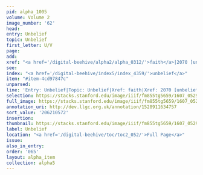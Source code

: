 ```yaml
---
pid: alpha_1005
volume: Volume 2
image_number: '62'
head:
entry: Unbelief
topic: Unbelief
first_letter: U/V
page:
add:
xref: "<a href='/digital-beehive/alpha2/alpha_0312/'>faith</a>|2070 [unbelief]"
see:
index: "<a href='/digital-beehive/index5/index_4359/'>unbelief</a>"
item: "#item-4cd97847c"
unparsed:
line: 'Entry: Unbelief|Topic: Unbelief|Xref: faith|Xref: 2070 [unbelief]|Index: unbelief|#item-4cd97847c'
selection: https://stacks.stanford.edu/image/iiif/fm855tg5659/1607_0529/846,572,2940,503/full/0/default.jpg
full_image: https://stacks.stanford.edu/image/iiif/fm855tg5659/1607_0529/full/full/0/default.jpg
annotation_uri: http://dev.llgc.org.uk/annotation/1528911634757
sort_value: '206210572'
insertion:
thumbnail: https://stacks.stanford.edu/image/iiif/fm855tg5659/1607_0529/846,572,600,180/250,/0/default.jpg
label: Unbelief
location: "<a href='/digital-beehive/toc/toc2_052/'>Full Page</a>"
issue:
also_in_entry:
order: '065'
layout: alpha_item
collection: alpha5
---
```

